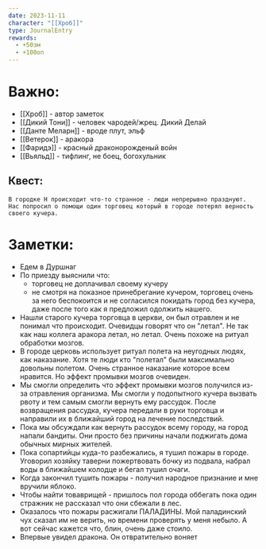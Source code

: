 ```yaml
---
date: 2023-11-11
character: "[[Хроб]]"
type: JournalEntry
rewards:
  - +50зм
  - +100оп
---
```

# Важно:
- [[Хроб]] - автор заметок
- [[Дикий Тони]] - человек чародей/жрец. Дикий Делай
- [[Данте Меларн]] - вроде плут, эльф
- [[Ветерок]] - аракора
- [[Фаридэ]] - красный драконорожденый войн
- [[Вьяльд]] - тифлинг, не боец, богохульник
## Квест:
```
В городке Н происходит что-то странное - люди непрерывно празднуют. Нас попросил о помощи один торговец который в городе потерял верность своего кучера.
```
# Заметки:
- Едем в Дуршнаг
- По приезду выяснили что:
	- торговец не доплачивал своему кучеру
	- не смотря на показное принебрегание кучером, торговец очень за него беспокоится и не согласился покидать город без кучера, даже после того как я предложил одолжить нашего.
- Нашли старого кучера торговца в церкви, он был отравлен и не понимал что происходит. Очевидцы говорят что он "летал". Не так как наш коллега аракора летал, но летал. Очень похоже на ритуал обработки мозгов.
- В городе церковь использует ритуал полета на неугодных людях, как наказание. Хотя те люди кто "полетал" были максимально довольны полетом. Очень странное наказание которое всем нравится. Но эффект промывки мозгов очевиден.
- Мы смогли определить что эффект промывки мозгов получился из-за отравления организма. Мы смогли у подопытного кучера вызвать рвоту и тем самым смогли вернуть ему рассудок. После возвращения рассудка, кучера передали в руки торговца и направили их в ближайший город на лечение последствий.
- Пока мы обсуждали как вернуть рассудок всему городу, на город напали бандиты. Они просто без причины начали поджигать дома обычных мирных жителей.
- Пока сопартийцы куда-то разбежались, я тушил пожары в городе. Уговорил хозяйку таверни пожертвовать бочку из подвала, набрал воды в ближайшем колодце и бегал тушил очаги. 
- Когда закончил тушить пожары - получил народное признание и мне вручили яблоко.
- Чтобы найти товаврищей - пришлось пол города оббегать пока один стражник не рассказал что они сбежали в лес.
- Оказалось что пожары расжигали ПАЛАДИНЫ. Мой паладинский чух сказал им не верить, но времени проверять у меня небыло. А вот сейчас кажется что, блин, очень даже стоило.
- Впервые увидел дракона. Он отвратительно воняет